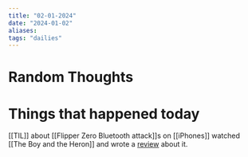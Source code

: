 ```yaml
---
title: "02-01-2024"
date: "2024-01-02"
aliases: 
tags: "dailies"
---
```


# Random Thoughts

# Things that happened today
[[TIL]] about [[Flipper Zero Bluetooth attack]]s on [[iPhones]]
watched [[The Boy and the Heron]] and wrote a [review]() about it.